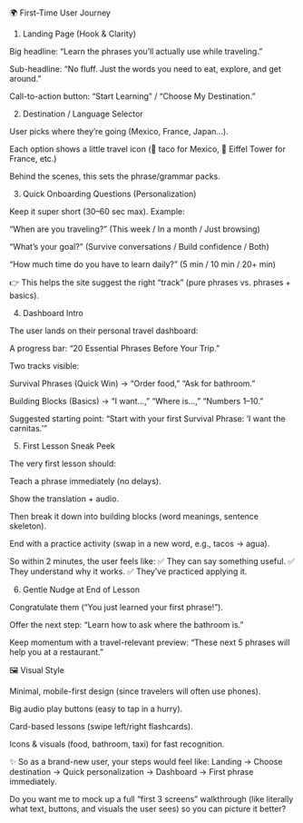 🌍 First-Time User Journey
1. Landing Page (Hook & Clarity)

Big headline:
“Learn the phrases you’ll actually use while traveling.”

Sub-headline:
“No fluff. Just the words you need to eat, explore, and get around.”

Call-to-action button:
“Start Learning” / “Choose My Destination.”

2. Destination / Language Selector

User picks where they’re going (Mexico, France, Japan…).

Each option shows a little travel icon (🌮 taco for Mexico, 🗼 Eiffel Tower for France, etc.)

Behind the scenes, this sets the phrase/grammar packs.

3. Quick Onboarding Questions (Personalization)

Keep it super short (30–60 sec max). Example:

“When are you traveling?” (This week / In a month / Just browsing)

“What’s your goal?” (Survive conversations / Build confidence / Both)

“How much time do you have to learn daily?” (5 min / 10 min / 20+ min)

👉 This helps the site suggest the right “track” (pure phrases vs. phrases + basics).

4. Dashboard Intro

The user lands on their personal travel dashboard:

A progress bar: “20 Essential Phrases Before Your Trip.”

Two tracks visible:

Survival Phrases (Quick Win) → “Order food,” “Ask for bathroom.”

Building Blocks (Basics) → “I want…,” “Where is…,” “Numbers 1–10.”

Suggested starting point: “Start with your first Survival Phrase: ‘I want the carnitas.’”

5. First Lesson Sneak Peek

The very first lesson should:

Teach a phrase immediately (no delays).

Show the translation + audio.

Then break it down into building blocks (word meanings, sentence skeleton).

End with a practice activity (swap in a new word, e.g., tacos → agua).

So within 2 minutes, the user feels like:
✅ They can say something useful.
✅ They understand why it works.
✅ They’ve practiced applying it.

6. Gentle Nudge at End of Lesson

Congratulate them (“You just learned your first phrase!”).

Offer the next step: “Learn how to ask where the bathroom is.”

Keep momentum with a travel-relevant preview: “These next 5 phrases will help you at a restaurant.”

🖼️ Visual Style

Minimal, mobile-first design (since travelers will often use phones).

Big audio play buttons (easy to tap in a hurry).

Card-based lessons (swipe left/right flashcards).

Icons & visuals (food, bathroom, taxi) for fast recognition.

✨ So as a brand-new user, your steps would feel like:
Landing → Choose destination → Quick personalization → Dashboard → First phrase immediately.

Do you want me to mock up a full “first 3 screens” walkthrough (like literally what text, buttons, and visuals the user sees) so you can picture it better?